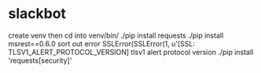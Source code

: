 # slackbot
create venv
then cd into venv/bin/
./pip install requests
./pip install msrest==0.6.0
sort out error SSLError(SSLError(1, u'[SSL: TLSV1_ALERT_PROTOCOL_VERSION] tlsv1 alert protocol version
./pip install 'requests[security]'